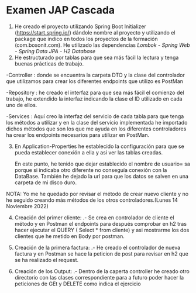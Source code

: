 # Examen JAP Cascada
1. He creado el proyecto utilizando Spring Boot Initializer (https://start.spring.io/) dándole nombre al proyecto y utilizando el package que indico en todos los proyectos de la formación (com.bosonit.com). He utilizado las dependencias _Lombok - Spring Web - Spring Data JPA - H2 Database_
2. He estructurado por tablas para que sea más fácil la lectura y tenga buenas prácticas de trabajo.

-Controller : donde se encuentra la carpeta DTO y la clase del controlador que utilizamos para crear los diferentes endpoints que utilizo es PostMan

-Repository : he creado el interfaz para que sea más fácil el comienzo del trabajo, he extendido la interfaz indicando la clase el ID utilizado en cada uno de ellos.

-Services : Aquí creo la interfaz del servicio de cada tabla para que tenga los métodos a utilizar y en la clase del servicio implementada he importado dichos métodos que son los que me ayuda en los diferentes controladores ha crear los endpoints necesarios para utilizar en PostMan.

3. En Application-Properties he establecido la configuración para que se pueda establecer conexión a ella y asi ver las tablas creadas.

    En este punto, he tenido que dejar establecido el nombre de usuario= sa porque si indicaba otro diferente no conseguía conexión con la DataBase. También he dejado la url para que los datos se salven en una carpeta de mi disco duro.


NOTA: Yo me he quedado por revisar el método de crear nuevo cliente y no he seguido creando más métodos de los otros controladores.(Lunes 14 Noviembre 2022)

4. Creación del primer cliente: 
 .- Se crea en controlador de cliente el método y en Postman el endpoints para después comprobar en h2 tras hacer ejecutar el QUERY ( Select * from cliente) y asi mostrarme los dos clientes que he metido en Body por postman.

5. Creación de la primera factura:
.- He creado el controlador de nueva factura y en Postman se hace la peticion de post para revisar en h2 que se ha realizado el request.

6. Creación de los Output:
.- Dentro de la caperta controller he creado otro directorio con las clases correspondiente para a futuro poder hacer la peticiones de GEt y DELETE como indica el ejercicio